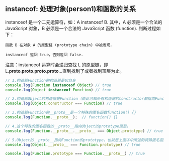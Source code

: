 ## instancof: 处理对象(person1)和函数的关系
instanceof 是一个二元运算符，如：A instanceof B. 其中，A 必须是一个合法的 JavaScript 对象，B 必须是一个合法的 JavaScript 函数 (function). 判断过程如下：
```
函数 B 在对象 A 的原型链 (prototype chain) 中被发现，

instanceof 返回 true，否则返回 false.
```

注意：instanceof 运算时会递归查找 L 的原型链，即 L.**proto**.**proto**.**proto**.**proto**...直到找到了或者找到顶层为止。

```javaScript
// 1.构造器Function的构造器是它自身
console.log(Function instanceof Object) // true
console.log(Object instanceof Function) // true

// 2.构造器Object的构造器是Function（由此可知所有构造器的constructor都指向Function）
console.log(Object.constructor === Function) // true

// 3.构造器Function的__proto__是一个特殊的匿名函数function() {}
console.log(Function.__proto__);  // function() {}

// 4.这个特殊的匿名函数的__proto__指向Object的prototype原型。
console.log(Function.__proto__.__proto__ === Object.prototype) // true

// 5.Object的__proto__指向Function的prototype，也就是上面③中所述的特殊匿名函数
console.log(Object.__proto__ === Function.prototype) // true

console.log(Function.prototype === Function.__proto__) // true
```
